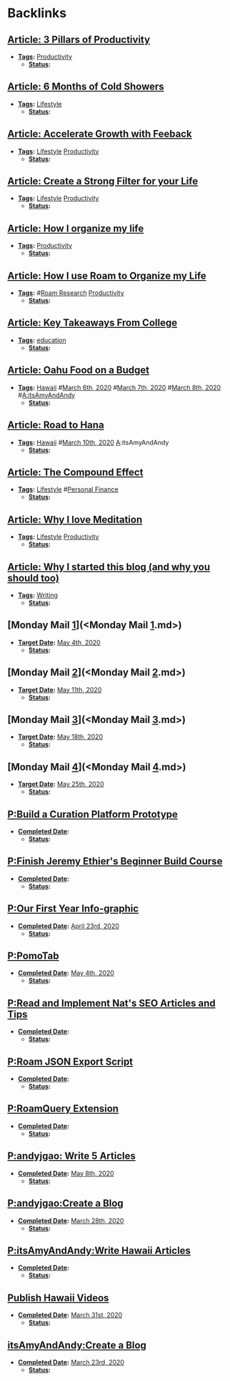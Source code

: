
# Backlinks
## [Article: 3 Pillars of Productivity](<Article: 3 Pillars of Productivity.md>)
- **[Tags](<Tags.md>):** [Productivity](<Productivity.md>)
    - **[Status](<Status.md>):**

## [Article: 6 Months of Cold Showers](<Article: 6 Months of Cold Showers.md>)
- **[Tags](<Tags.md>):** [Lifestyle](<Lifestyle.md>)
    - **[Status](<Status.md>):**

## [Article: Accelerate Growth with Feeback](<Article: Accelerate Growth with Feeback.md>)
- **[Tags](<Tags.md>):** [Lifestyle](<Lifestyle.md>) [Productivity](<Productivity.md>)
    - **[Status](<Status.md>):**

## [Article: Create a Strong Filter for your Life](<Article: Create a Strong Filter for your Life.md>)
- **[Tags](<Tags.md>):** [Lifestyle](<Lifestyle.md>) [Productivity](<Productivity.md>)
    - **[Status](<Status.md>):**

## [Article: How I organize my life](<Article: How I organize my life.md>)
- **[Tags](<Tags.md>):** [Productivity](<Productivity.md>)
    - **[Status](<Status.md>):**

## [Article: How I use Roam to Organize my Life](<Article: How I use Roam to Organize my Life.md>)
- **[Tags](<Tags.md>):** #[Roam Research](<Roam Research.md>) [Productivity](<Productivity.md>)
    - **[Status](<Status.md>):**

## [Article: Key Takeaways From College](<Article: Key Takeaways From College.md>)
- **[Tags](<Tags.md>):** [education](<education.md>) 
    - **[Status](<Status.md>):**

## [Article: Oahu Food on a Budget](<Article: Oahu Food on a Budget.md>)
- **[Tags](<Tags.md>):** [Hawaii](<Hawaii.md>) #[March 6th, 2020](<March 6th, 2020.md>) #[March 7th, 2020](<March 7th, 2020.md>) #[March 8th, 2020](<March 8th, 2020.md>) #[A:itsAmyAndAndy](<A:itsAmyAndAndy.md>)
    - **[Status](<Status.md>):**

## [Article: Road to Hana](<Article: Road to Hana.md>)
- **[Tags](<Tags.md>):** [Hawaii](<Hawaii.md>) #[March 10th, 2020](<March 10th, 2020.md>) [A](<A.md>):itsAmyAndAndy
    - **[Status](<Status.md>):**

## [Article: The Compound Effect](<Article: The Compound Effect.md>)
- **[Tags](<Tags.md>):** [Lifestyle](<Lifestyle.md>) #[Personal Finance](<Personal Finance.md>)
    - **[Status](<Status.md>):**

## [Article: Why I love Meditation](<Article: Why I love Meditation.md>)
- **[Tags](<Tags.md>):** [Lifestyle](<Lifestyle.md>) [Productivity](<Productivity.md>) 
    - **[Status](<Status.md>):**

## [Article: Why I started this blog (and why you should too)](<Article: Why I started this blog (and why you should too).md>)
- **[Tags](<Tags.md>):** [Writing](<Writing.md>)
    - **[Status](<Status.md>):**

## [Monday Mail [1](<1.md>)](<Monday Mail [1](<1.md>).md>)
- **[Target Date](<Target Date.md>):** [May 4th, 2020](<May 4th, 2020.md>)
    - **[Status](<Status.md>):**

## [Monday Mail [2](<2.md>)](<Monday Mail [2](<2.md>).md>)
- **[Target Date](<Target Date.md>):** [May 11th, 2020](<May 11th, 2020.md>)
    - **[Status](<Status.md>):**

## [Monday Mail [3](<3.md>)](<Monday Mail [3](<3.md>).md>)
- **[Target Date](<Target Date.md>):** [May 18th, 2020](<May 18th, 2020.md>)
    - **[Status](<Status.md>):**

## [Monday Mail [4](<4.md>)](<Monday Mail [4](<4.md>).md>)
- **[Target Date](<Target Date.md>):** [May 25th, 2020](<May 25th, 2020.md>)
    - **[Status](<Status.md>):**

## [P:Build a Curation Platform Prototype](<P:Build a Curation Platform Prototype.md>)
- **[Completed Date](<Completed Date.md>):**
    - **[Status](<Status.md>):**

## [P:Finish Jeremy Ethier's Beginner Build Course](<P:Finish Jeremy Ethier's Beginner Build Course.md>)
- **[Completed Date](<Completed Date.md>):**
    - **[Status](<Status.md>):**

## [P:Our First Year Info-graphic](<P:Our First Year Info-graphic.md>)
- **[Completed Date](<Completed Date.md>):**  [April 23rd, 2020](<April 23rd, 2020.md>)
    - **[Status](<Status.md>):**

## [P:PomoTab](<P:PomoTab.md>)
- **[Completed Date](<Completed Date.md>):** [May 4th, 2020](<May 4th, 2020.md>)
    - **[Status](<Status.md>):**

## [P:Read and Implement Nat's SEO Articles and Tips](<P:Read and Implement Nat's SEO Articles and Tips.md>)
- **[Completed Date](<Completed Date.md>):** 
    - **[Status](<Status.md>):**

## [P:Roam JSON Export Script](<P:Roam JSON Export Script.md>)
- **[Completed Date](<Completed Date.md>):**
    - **[Status](<Status.md>):**

## [P:RoamQuery Extension](<P:RoamQuery Extension.md>)
- **[Completed Date](<Completed Date.md>):**
    - **[Status](<Status.md>):**

## [P:andyjgao: Write 5 Articles](<P:andyjgao: Write 5 Articles.md>)
- **[Completed Date](<Completed Date.md>):** [May 8th, 2020](<May 8th, 2020.md>)
    - **[Status](<Status.md>):**

## [P:andyjgao:Create a Blog](<P:andyjgao:Create a Blog.md>)
- **[Completed Date](<Completed Date.md>):** [March 28th, 2020](<March 28th, 2020.md>)
    - **[Status](<Status.md>):**

## [P:itsAmyAndAndy:Write Hawaii Articles](<P:itsAmyAndAndy:Write Hawaii Articles.md>)
- **[Completed Date](<Completed Date.md>):** 
    - **[Status](<Status.md>):**

## [Publish Hawaii Videos](<Publish Hawaii Videos.md>)
- **[Completed Date](<Completed Date.md>):** [March 31st, 2020](<March 31st, 2020.md>)
    - **[Status](<Status.md>):**

## [itsAmyAndAndy:Create a Blog](<itsAmyAndAndy:Create a Blog.md>)
- **[Completed Date](<Completed Date.md>):** [March 23rd, 2020](<March 23rd, 2020.md>)
    - **[Status](<Status.md>):**

